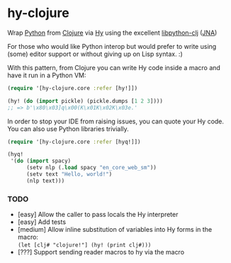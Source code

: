 # hy-clojure
Wrap [Python](https://python.org) from [Clojure](https://clojure.org) via [Hy](http://hylang.org) using the excellent [libpython-clj](https://github.com/cnuernber/libpython-clj) ([JNA](https://github.com/java-native-access/jna))

For those who would like Python interop but would prefer to write using (some) editor support or without giving up on Lisp syntax. :)

With this pattern, from Clojure you can write Hy code inside a macro and have it run in a Python VM:

```clojure
(require '[hy-clojure.core :refer [hy!]])

(hy! (do (import pickle) (pickle.dumps [1 2 3])))
;; => b'\x80\x03]q\x00(K\x01K\x02K\x03e.'
```

In order to stop your IDE from raising issues, you can quote your Hy code. You can also use Python libraries trivially.

```clojure
(require '[hy-clojure.core :refer [hyq!]])

(hyq!
 '(do (import spacy)
      (setv nlp (.load spacy "en_core_web_sm"))
      (setv text "Hello, world!")
      (nlp text)))
```

### TODO

- [easy] Allow the caller to pass locals the Hy interpreter
- [easy] Add tests
- [medium] Allow inline substitution of variables into Hy forms in the macro:  
  `(let [clj# "clojure!"] (hy! (print clj#)))`
- [???] Support sending reader macros to hy via the macro
